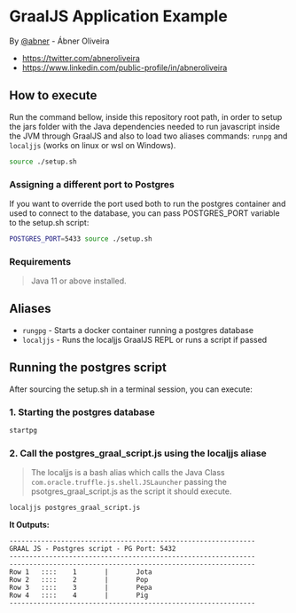 # GraalJS Application Example

By [@abner](@abner) - Ábner Oliveira

* https://twitter.com/abneroliveira
* https://www.linkedin.com/public-profile/in/abneroliveira

## How to execute

Run the command bellow, inside this repository root path, in order to setup the jars folder with the Java dependencies needed to run javascript inside the JVM through GraalJS and also to load two aliases commands: `runpg` and `localjjs` (works on linux or wsl on Windows).


```bash
source ./setup.sh
```

### Assigning a different port to Postgres

If you want to override the port used both to run the postgres container and used to connect to the database, you can pass
POSTGRES_PORT variable to the setup.sh script:

```bash
POSTGRES_PORT=5433 source ./setup.sh
```

### Requirements

> Java 11 or above installed.

## Aliases

* `rungpg`  - Starts a docker container running a postgres  database
* `localjjs` - Runs the localjjs GraalJS REPL or runs a script if passed



## Running the postgres script

After sourcing the setup.sh in a terminal session, you can execute:

### 1. Starting the postgres database

```bash
startpg
```

### 2. Call the postgres_graal_script.js using the localjjs aliase

> The localjjs is a bash alias which calls the Java Class `com.oracle.truffle.js.shell.JSLauncher` passing the psotgres_graal_script.js as the
script it should execute.


```bash
localjjs postgres_graal_script.js
```

**It Outputs:**

```
--------------------------------------------------------------
GRAAL JS - Postgres script - PG Port: 5432
--------------------------------------------------------------
--------------------------------------------------------------
Row 1   ::::    1       |       Jota
Row 2   ::::    2       |       Pop
Row 3   ::::    3       |       Pepa
Row 4   ::::    4       |       Pig
--------------------------------------------------------------
```
